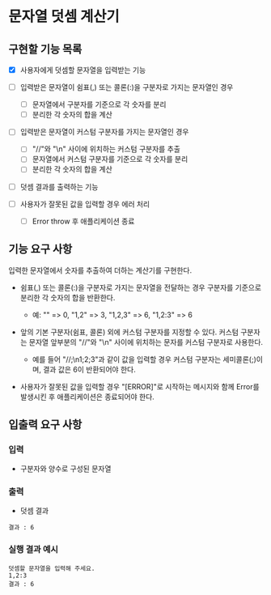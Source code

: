 # 문자열 덧셈 계산기

## 구현할 기능 목록

- [x] 사용자에게 덧셈할 문자열을 입력받는 기능
- [ ] 입력받은 문자열이 쉼표(,) 또는 콜론(:)을 구분자로 가지는 문자열인 경우

  - [ ] 문자열에서 구분자를 기준으로 각 숫자를 분리
  - [ ] 분리한 각 숫자의 합을 계산

- [ ] 입력받은 문자열이 커스텀 구분자를 가지는 문자열인 경우

  - [ ] "//"와 "\n" 사이에 위치하는 커스텀 구분자를 추출
  - [ ] 문자열에서 커스텀 구분자를 기준으로 각 숫자를 분리
  - [ ] 분리한 각 숫자의 합을 계산

- [ ] 덧셈 결과를 출력하는 기능

- [ ] 사용자가 잘못된 값을 입력할 경우 에러 처리
  - [ ] Error throw 후 애플리케이션 종료

## 기능 요구 사항

입력한 문자열에서 숫자를 추출하여 더하는 계산기를 구현한다.

- 쉼표(,) 또는 콜론(:)을 구분자로 가지는 문자열을 전달하는 경우 구분자를 기준으로 분리한 각 숫자의 합을 반환한다.

  - 예: "" => 0, "1,2" => 3, "1,2,3" => 6, "1,2:3" => 6

- 앞의 기본 구분자(쉼표, 콜론) 외에 커스텀 구분자를 지정할 수 있다. 커스텀 구분자는 문자열 앞부분의 "//"와 "\n" 사이에 위치하는 문자를 커스텀 구분자로 사용한다.
  - 예를 들어 "//;\n1;2;3"과 같이 값을 입력할 경우 커스텀 구분자는 세미콜론(;)이며, 결과 값은 6이 반환되어야 한다.
- 사용자가 잘못된 값을 입력할 경우 "[ERROR]"로 시작하는 메시지와 함께 Error를 발생시킨 후 애플리케이션은 종료되어야 한다.

## 입출력 요구 사항

### 입력

- 구분자와 양수로 구성된 문자열

### 출력

- 덧셈 결과

```
결과 : 6
```

### 실행 결과 예시

```
덧셈할 문자열을 입력해 주세요.
1,2:3
결과 : 6
```
